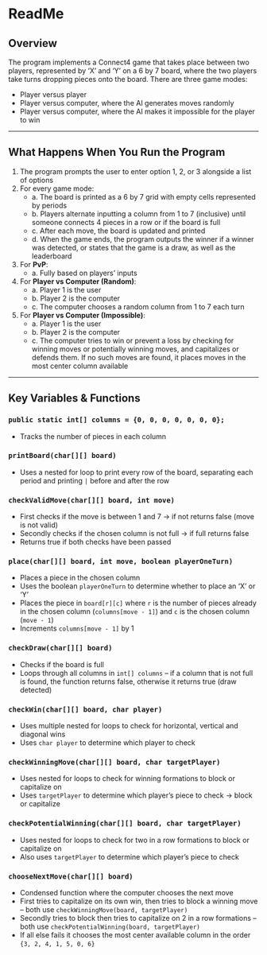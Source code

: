 # ReadMe

## Overview

The program implements a Connect4 game that takes place between two players, represented by ‘X’ and ‘Y’ on a 6 by 7 board, where the two players take turns dropping pieces onto the board. There are three game modes:

- Player versus player  
- Player versus computer, where the AI generates moves randomly  
- Player versus computer, where the AI makes it impossible for the player to win  

---

## What Happens When You Run the Program

1. The program prompts the user to enter option 1, 2, or 3 alongside a list of options  
2. For every game mode:
    - a. The board is printed as a 6 by 7 grid with empty cells represented by periods  
    - b. Players alternate inputting a column from 1 to 7 (inclusive) until someone connects 4 pieces in a row or if the board is full  
    - c. After each move, the board is updated and printed  
    - d. When the game ends, the program outputs the winner if a winner was detected, or states that the game is a draw, as well as the leaderboard  
3. For **PvP**:
    - a. Fully based on players’ inputs  
4. For **Player vs Computer (Random)**:
    - a. Player 1 is the user  
    - b. Player 2 is the computer  
    - c. The computer chooses a random column from 1 to 7 each turn  
5. For **Player vs Computer (Impossible)**:
    - a. Player 1 is the user  
    - b. Player 2 is the computer  
    - c. The computer tries to win or prevent a loss by checking for winning moves or potentially winning moves, and capitalizes or defends them. If no such moves are found, it places moves in the most center column available

---

## Key Variables & Functions

### `public static int[] columns = {0, 0, 0, 0, 0, 0, 0};`

- Tracks the number of pieces in each column  

### `printBoard(char[][] board)`

- Uses a nested for loop to print every row of the board, separating each period and printing `|` before and after the row  

### `checkValidMove(char[][] board, int move)`

- First checks if the move is between 1 and 7 → if not returns false (move is not valid)  
- Secondly checks if the chosen column is not full → if full returns false  
- Returns true if both checks have been passed  

### `place(char[][] board, int move, boolean playerOneTurn)`

- Places a piece in the chosen column  
- Uses the boolean `playerOneTurn` to determine whether to place an ‘X’ or ‘Y’  
- Places the piece in `board[r][c]` where `r` is the number of pieces already in the chosen column (`columns[move - 1]`) and `c` is the chosen column (`move - 1`)  
- Increments `columns[move - 1]` by 1  

### `checkDraw(char[][] board)`

- Checks if the board is full  
- Loops through all columns in `int[] columns` – if a column that is not full is found, the function returns false, otherwise it returns true (draw detected)  

### `checkWin(char[][] board, char player)`

- Uses multiple nested for loops to check for horizontal, vertical and diagonal wins  
- Uses `char player` to determine which player to check  

### `checkWinningMove(char[][] board, char targetPlayer)`

- Uses nested for loops to check for winning formations to block or capitalize on  
- Uses `targetPlayer` to determine which player’s piece to check → block or capitalize  

### `checkPotentialWinning(char[][] board, char targetPlayer)`

- Uses nested for loops to check for two in a row formations to block or capitalize on  
- Also uses `targetPlayer` to determine which player’s piece to check  

### `chooseNextMove(char[][] board)`

- Condensed function where the computer chooses the next move  
- First tries to capitalize on its own win, then tries to block a winning move – both use `checkWinningMove(board, targetPlayer)`  
- Secondly tries to block then tries to capitalize on 2 in a row formations – both use `checkPotentialWinning(board, targetPlayer)`  
- If all else fails it chooses the most center available column in the order `{3, 2, 4, 1, 5, 0, 6}`  
